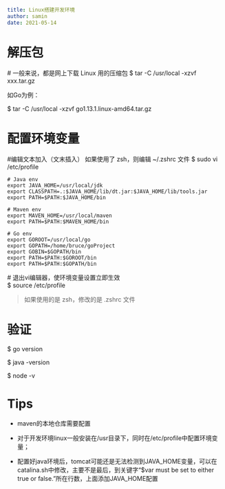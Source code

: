 ```yaml
title: Linux搭建开发环境 
author: samin
date: 2021-05-14
```

# 解压包

\# 一般来说，都是网上下载 Linux 用的压缩包
\$ tar -C /usr/local -xzvf xxx.tar.gz

如Go为例：

\$ tar -C /usr/local -xzvf go1.13.1.linux-amd64.tar.gz

# 配置环境变量

\#编辑文本加入（文末插入）  如果使用了 zsh，则编辑 ~/.zshrc 文件
\$ sudo vi /etc/profile

```shell
# Java env    
export JAVA_HOME=/usr/local/jdk    
export CLASSPATH=.:$JAVA_HOME/lib/dt.jar:$JAVA_HOME/lib/tools.jar
export PATH=$PATH:$JAVA_HOME/bin

# Maven env
export MAVEN_HOME=/usr/local/maven
export PATH=$PATH:$MAVEN_HOME/bin

# Go env
export GOROOT=/usr/local/go
export GOPATH=/home/bruce/goProject
export GOBIN=$GOPATH/bin
export PATH=$PATH:$GOROOT/bin     
export PATH=$PATH:$GOPATH/bin
```
\# 退出vi编辑器，使环境变量设置立即生效  
\$ source /etc/profile

> 如果使用的是 zsh，修改的是 .zshrc 文件

# 验证

\$ go version

\$ java -version

\$ node -v

# Tips

- maven的本地仓库需要配置

- 对于开发环境linux一般安装在/usr目录下，同时在/etc/profile中配置环境变量；

- 配置好java环境后，tomcat可能还是无法检测到JAVA_HOME变量，可以在catalina.sh中修改，主要不是最后，到关键字“$var must be set to either true or false.”所在行数，上面添加JAVA_HOME配置
